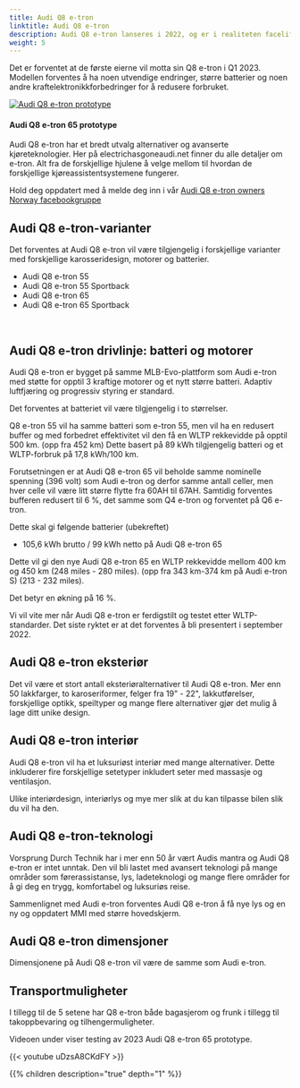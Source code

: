 ```yaml
---
title: Audi Q8 e-tron
linktitle: Audi Q8 e-tron
description: Audi Q8 e-tron lanseres i 2022, og er i realiteten facelift av Audi e-tron.
weight: 5
---
```

<!-- markdownlint-disable MD033 -->


Det er forventet at de første eierne vil motta sin Q8 e-tron i Q1 2023. Modellen forventes å ha noen utvendige endringer, større batterier og noen andre kraftelektronikkforbedringer for å redusere forbruket.

<figur>
     <a href="https://media.electrichasgoneaudi.net/multimedia/models/q8-e-tron/q8prototype.jpg">
        <img src="https://media.electrichasgoneaudi.net/multimedia/models/q8-e-tron/q8prototypes.jpg" alt="Audi Q8 e-tron prototype" title="Audi Q8 e-tron prototype">
    </a>
    <figcaption><h4>Audi Q8 e-tron 65 prototype</h4></figcaption>
</figur>

Audi Q8 e-tron har et bredt utvalg alternativer og avanserte kjøreteknologier. Her på electrichasgoneaudi.net finner du alle detaljer om e-tron. Alt fra de forskjellige hjulene å velge mellom til hvordan de forskjellige kjøreassistentsystemene fungerer.

Hold deg oppdatert med å melde deg inn i vår [Audi Q8 e-tron owners Norway facebookgruppe](https://www.facebook.com/groups/301614688594314)

## Audi Q8 e-tron-varianter

Det forventes at Audi Q8 e-tron vil være tilgjengelig i forskjellige varianter med forskjellige karosseridesign, motorer og batterier.

- Audi Q8 e-tron 55
- Audi Q8 e-tron 55 Sportback
- Audi Q8 e-tron 65
- Audi Q8 e-tron 65 Sportback

<br />

## Audi Q8 e-tron drivlinje: batteri og motorer

Audi Q8 e-tron er bygget på samme MLB-Evo-plattform som Audi e-tron med støtte for opptil 3 kraftige motorer og et nytt større batteri. Adaptiv luftfjæring og progressiv styring er standard.

Det forventes at batteriet vil være tilgjengelig i to størrelser.

Q8 e-tron 55 vil ha samme batteri som e-tron 55, men vil ha en redusert buffer og med forbedret effektivitet vil den få en WLTP rekkevidde på opptil 500 km. (opp fra 452 km)
Dette basert på 89 kWh tilgjengelig batteri og et WLTP-forbruk på 17,8 kWh/100 km.

Forutsetningen er at Audi Q8 e-tron 65 vil beholde samme nominelle spenning (396 volt) som Audi e-tron og derfor samme antall celler, men hver celle vil være litt større
flytte fra 60AH til 67AH. Samtidig forventes bufferen redusert til 6 %, det samme som Q4 e-tron og forventet på Q6 e-tron.

Dette skal gi følgende batterier (ubekreftet)

- 105,6 kWh brutto / 99 kWh netto på Audi Q8 e-tron 65

Dette vil gi den nye Audi Q8 e-tron 65 en WLTP rekkevidde mellom 400 km og 450 km (248 miles - 280 miles). (opp fra 343 km-374 km på Audi e-tron S) (213 - 232 miles).

Det betyr en økning på 16 %.

Vi vil vite mer når Audi Q8 e-tron er ferdigstilt og testet etter WLTP-standarder. Det siste ryktet er at det forventes å bli presentert i september 2022.
## Audi Q8 e-tron eksteriør

Det vil være et stort antall eksteriøralternativer til Audi Q8 e-tron. Mer enn 50 lakkfarger, to karoseriformer, felger fra 19" - 22", lakkutførelser, forskjellige optikk, speiltyper og mange flere alternativer gjør det mulig å lage ditt unike design.

## Audi Q8 e-tron interiør

Audi Q8 e-tron vil ha et luksuriøst interiør med mange alternativer. Dette inkluderer fire forskjellige setetyper inkludert seter med massasje og ventilasjon.

Ulike interiørdesign, interiørlys og mye mer slik at du kan tilpasse bilen slik du vil ha den.

## Audi Q8 e-tron-teknologi

Vorsprung Durch Technik har i mer enn 50 år vært Audis mantra og Audi Q8 e-tron er intet unntak. Den vil bli lastet med avansert teknologi på mange områder som førerassistanse, lys, ladeteknologi og mange flere områder for å gi deg en trygg, komfortabel og luksuriøs reise.

Sammenlignet med Audi e-tron forventes Audi Q8 e-tron å få nye lys og en ny og oppdatert MMI med større hovedskjerm.

## Audi Q8 e-tron dimensjoner

Dimensjonene på Audi Q8 e-tron vil være de samme som Audi e-tron.

## Transportmuligheter

I tillegg til de 5 setene har Q8 e-tron både bagasjerom og frunk i tillegg til takoppbevaring og tilhengermuligheter.

Videoen under viser testing av 2023 Audi Q8 e-tron 65 prototype.

{{< youtube uDzsA8CKdFY >}}

{{% children description="true" depth="1" %}}
